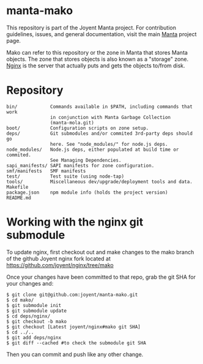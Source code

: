 <!--
    This Source Code Form is subject to the terms of the Mozilla Public
    License, v. 2.0. If a copy of the MPL was not distributed with this
    file, You can obtain one at http://mozilla.org/MPL/2.0/.
-->

<!--
    Copyright (c) 2014, Joyent, Inc.
-->

# manta-mako

This repository is part of the Joyent Manta project.  For contribution
guidelines, issues, and general documentation, visit the main
[Manta](http://github.com/joyent/manta) project page.

Mako can refer to this repository or the zone in Manta that stores Manta
objects.  The zone that stores objects is also known as a "storage" zone.
[Nginx](http://nginx.org/) is the server that actually puts and gets the objects
to/from disk.

# Repository

    bin/            Commands available in $PATH, including commands that work
                    in conjunction with Manta Garbage Collection
                    (manta-mola.git)
    boot/           Configuration scripts on zone setup.
    deps/           Git submodules and/or commited 3rd-party deps should go
                    here. See "node_modules/" for node.js deps.
    node_modules/   Node.js deps, either populated at build time or commited.
                    See Managing Dependencies.
    sapi_manifests/ SAPI manifests for zone configuration.
    smf/manifests   SMF manifests
    test/           Test suite (using node-tap)
    tools/          Miscellaneous dev/upgrade/deployment tools and data.
    Makefile
    package.json    npm module info (holds the project version)
    README.md

# Working with the nginx git submodule

To update nginx, first checkout out and make changes to the mako branch of the
github Joyent nginx fork located at https://github.com/joyent/nginx/tree/mako

Once your changes have been committed to that repo, grab the git SHA for your
changes and:

    $ git clone git@github.com:joyent/manta-mako.git
    $ cd mako/
    $ git submodule init
    $ git submodule update
    $ cd deps/nginx/
    $ git checkout -b mako
    $ git checkout [Latest joyent/nginx#mako git SHA]
    $ cd ../..
    $ git add deps/nginx
    $ git diff --cached #to check the submodule git SHA

Then you can commit and push like any other change.

